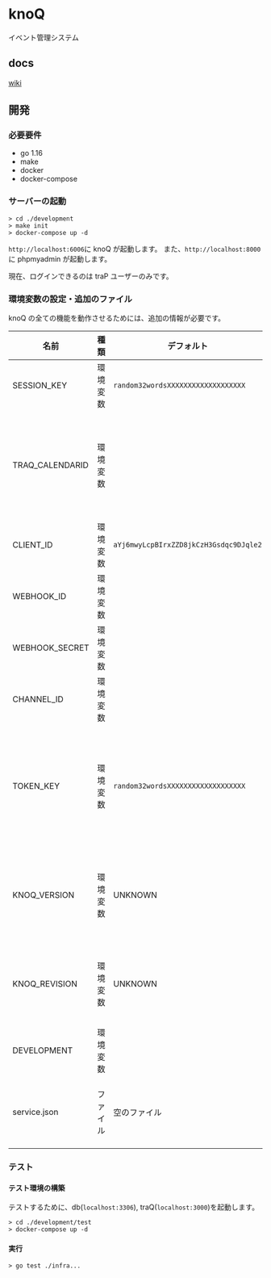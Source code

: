 # knoQ

イベント管理システム

## docs

[wiki](https://github.com/traPtitech/knoQ/wiki)

## 開発

### 必要要件

- go 1.16
- make
- docker
- docker-compose

### サーバーの起動

```
> cd ./development
> make init
> docker-compose up -d
```

`http://localhost:6006`に knoQ が起動します。
また、`http://localhost:8000`に phpmyadmin が起動します。

現在、ログインできるのは traP ユーザーのみです。

### 環境変数の設定・追加のファイル

knoQ の全ての機能を動作させるためには、追加の情報が必要です。

| 名前            | 種類     | デフォルト                             | 説明                                                                       |
| --------------- | -------- | -------------------------------------- | -------------------------------------------------------------------------- |
| SESSION_KEY     | 環境変数 | `random32wordsXXXXXXXXXXXXXXXXXXX`     | session を暗号化するもの                                                   |
| TRAQ_CALENDARID | 環境変数 |                                        | 進捗部屋の提供元（公開されている google calendar の id なら何でもいい）    |
| CLIENT_ID       | 環境変数 | `aYj6mwyLcpBIrxZZD8jkCzH3Gsdqc9DJqle2` | 認証に必要                                                                 |
| WEBHOOK_ID      | 環境変数 |                                        | Bot 情報                                                                   |
| WEBHOOK_SECRET  | 環境変数 |                                        | Bot 情報                                                                   |
| CHANNEL_ID      | 環境変数 |                                        | Bot の送信先チャンネル                                                     |
| TOKEN_KEY       | 環境変数 | `random32wordsXXXXXXXXXXXXXXXXXXX`     | Token を暗号化する。長さ 32 文字のランダム文字列。存在しない場合はエラー。 |
| KNOQ_VERSION    | 環境変数 | UNKNOWN                                | knoQ のバージョン (github actions でイメージ作成時に指定)                  |
| KNOQ_REVISION   | 環境変数 | UNKNOWN                                | git の sha1 (github actions でイメージ作成時に指定)                        |
| DEVELOPMENT     | 環境変数 |                                        | 開発時かどうか                                                             |
| service.json    | ファイル | 空のファイル                           | google calendar api に必要（権限は必要なし）                               |

### テスト

#### テスト環境の構築

テストするために、db(`localhost:3306`), traQ(`localhost:3000`)を起動します。

```
> cd ./development/test
> docker-compose up -d
```

#### 実行

```
> go test ./infra...
```
